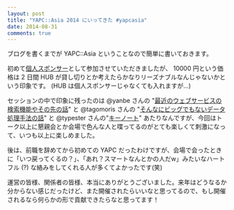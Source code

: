 ```yaml
---
layout: post
title: "YAPC::Asia 2014 にいってきた #yapcasia"
date: 2014-08-31
comments: true
---
```


ブログを書くまでが YAPC::Asia ということなので簡単に書いておきます。

<!--more-->

初めて[個人スポンサー](http://yapcasia.org/2014/individual_sponsors/)として参加させていただきましたが、
10000 円という価格は 2 日間 HUB が貸し切りとか考えたらかなりリーズナブルなんじゃないかという印象です。
(HUB は個人スポンサーじゃなくても入れますが...)

セッションの中で印象に残ったのは @yanbe さんの "[最近のウェブサービスの検索機能やその先の話](http://yapcasia.org/2014/talk/show/2718b8f2-0331-11e4-9357-07b16aeab6a4)" と @tagomoris さんの "[そんなにビッグでもないデータ処理手法の話](http://yapcasia.org/2014/talk/show/d5049940-ebb2-11e3-bd6d-c7a06aeab6a4)" と @typester さんの"[キーノート](http://yapcasia.org/2014/member/show/02387faa-ebb1-11e3-bd6d-c7a06aeab6a4)" あたりなんですが、今回はトーク以上に懇親会とか会場で色んな人と喋ってるのがとても楽しくて刺激になって、いつも以上に楽しめました。

後は、前職を辞めてから初めての YAPC だったわけですが、会場で会ったときに「いつ戻ってくるの？」、「あれ？スマートなんとかの人だw」みたいなハートフル (?) な絡みをしてくれる人が多くてよかったです(笑)

運営の皆様、関係者の皆様、本当にありがとうございました。来年はどうなるか分からない感じだったけど、また開催されたらいいなと思ってるので、もし開催されるなら何らかの形で貢献できたらなと思ってます！
